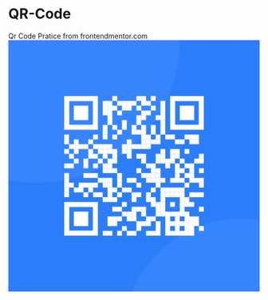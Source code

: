 # QR-Code
Qr Code Pratice from frontendmentor.com
<img src="./images/image-qr-code.png" alt="qr-code">
